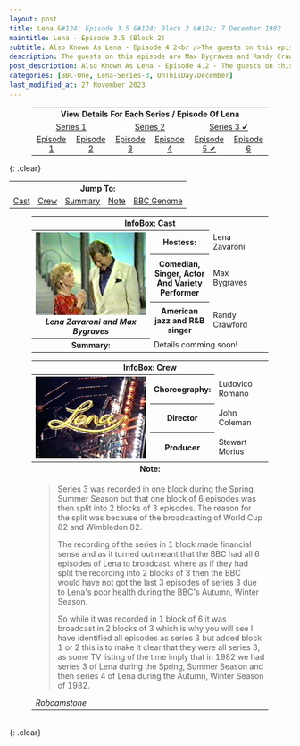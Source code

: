 ```yaml
---
layout: post
title: Lena &#124; Episode 3.5 &#124; Block 2 &#124; 7 December 1982
maintitle: Lena - Episode 3.5 (Block 2)
subtitle: Also Known As Lena - Episode 4.2<br />The guests on this episode are Max Bygraves and Randy Crawford
description: The guests on this episode are Max Bygraves and Randy Crawford.
post_description: Also Known As Lena - Episode 4.2 - The guests on this episode are Max Bygraves and Randy Crawford.
categories: [BBC-One, Lena-Series-3, OnThisDay7December]
last_modified_at: 27 November 2023
---
```


<figure class="fig3">
<table style="text-align:center;">
<tr><th colspan="6">View Details For Each Series / Episode Of Lena</th></tr>

<tr><td colspan="2" style="width:25%;"><a href="/1980-04-23-lena">Series 1</a></td><td colspan="2" style="width:25%;"><a href="/1981-04-08-lena">Series 2</a></td><td colspan="2" style="width:25%;"><a href="/1982-05-25-lena">Series 3 &#x2714;</a></td></tr>

<tr><td style="width:16.66%;"><a href="/1982-05-25-lena">Episode 1</a></td><td style="width:16.66%;"><a href="/1982-06-01-lena">Episode 2</a></td><td style="width:16.66%;"><a href="/1982-06-08-lena">Episode 3</a></td><td style="width:16.66%;"><a href="/1982-11-30-lena">Episode 4</a></td><td style="width:16.66%;"><a href="/1982-12-07-lena">Episode 5 &#x2714;</a></td><td style="width:16.66%;"><a href="/1982-12-14-lena">Episode 6</a></td></tr>
</table>
</figure>

{: .clear}

<table>
<tr align="center">
<th colspan="5">Jump To:</th>
</tr>

<tr align="center">
<td><a href="#cast">Cast</a></td>
<td><a href="#crew">Crew</a></td>
<td><a href="#summary">Summary</a></td>
<td><a href="#note">Note</a></td>
<td colspan="6"><a class="external-link" href="https://genome.ch.bbc.co.uk/schedules/bbcone/london/1982-12-07#at-19.40">BBC Genome</a></td>
</tr>
</table>

<figure class="fig3">
<table>
<tr id="cast"><th colspan="3">InfoBox: Cast</th></tr>
<tr>
<th rowspan="4" class="top" style="width:50%;"><img src="/assets/images/Lena/1982-12-07-Lena.png" class="full-width" /><br /><cite>Lena Zavaroni and Max Bygraves</cite></th>
</tr>
<tr><th style="width:25%;">Hostess:</th> <td>Lena Zavaroni</td></tr>
<tr><th>Comedian, Singer, Actor And Variety Performer</th><td>Max Bygraves</td></tr>
<tr><th>American jazz and R&B singer</th><td>Randy Crawford</td></tr>
<tr id="summary" class="split"><th>Summary:</th><td colspan="2">Details comming soon!</td></tr>
</table>
</figure>

<figure class="fig3">
<table>
<tr id="crew"><th colspan="3">InfoBox: Crew</th></tr>
<tr>
<th rowspan="4" class="top" style="width:50%;"><img src="/assets/images/BBC/1982-lena-screenshot-01.png" class="full-width" /></th>
</tr>
<tr><th style="width:25%;">Choreography:</th> <td>Ludovico Romano</td></tr>
<tr><th>Director</th><td>John Coleman</td></tr>
<tr><th>Producer</th><td>Stewart Morius</td></tr>
<tr id="note" class="split"><th colspan="3">Note:</th></tr>
<tr>
<td colspan="3">
<blockquote>
<p>Series 3 was recorded in one block during the Spring, Summer Season but that one block of 6 episodes was then split into 2 blocks of 3 episodes. The reason for the split was because of the broadcasting of World Cup 82 and Wimbledon 82.</p>
<p>The recording of the series in 1 block made financial sense and as it turned out meant that the BBC had all 6 episodes of Lena to broadcast. where as if they had split the recording into 2 blocks of 3 then the BBC would have not got the last 3 episodes of series 3 due to Lena's poor health during the BBC's Autumn, Winter Season.</p>
<p>So while it was recorded in 1 block of 6 it was broadcast in 2 blocks of 3 which is why you will see I have identified all episodes as series 3 but added block 1 or 2 this is to make it clear that they were all series 3, as some TV listing of the time imply that in 1982 we had series 3 of Lena during the Spring, Summer Season and then series 4 of Lena during the Autumn, Winter Season of 1982.</p>
</blockquote>
<cite>Robcamstone</cite>
</td></tr>
</table>
</figure>

<br />{: .clear}

<style>
.top {vertical-align:top;}
</style>

